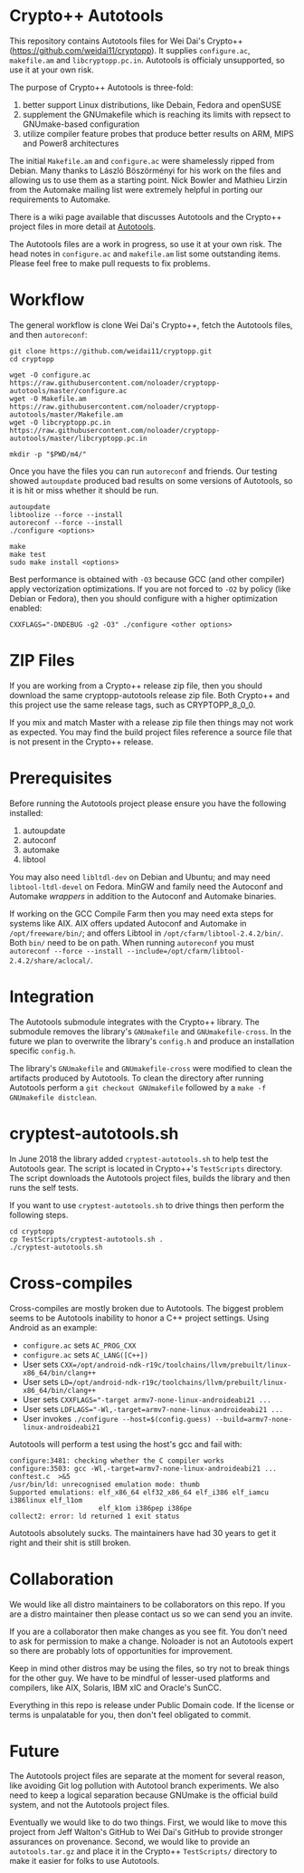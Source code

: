 # Crypto++ Autotools

This repository contains Autotools files for Wei Dai's Crypto++ (https://github.com/weidai11/cryptopp). It supplies `configure.ac`, `makefile.am` and `libcryptopp.pc.in`. Autotools is officialy unsupported, so use it at your own risk.

The purpose of Crypto++ Autotools is three-fold:

1. better support Linux distributions, like Debain, Fedora and openSUSE
2. supplement the GNUmakefile which is reaching its limits with repsect to GNUmake-based configuration
3. utilize compiler feature probes that produce better results on ARM, MIPS and Power8 architectures

The initial `Makefile.am` and `configure.ac` were shamelessly ripped from Debian. Many thanks to László Böszörményi for his work on the files and allowing us to use them as a starting point. Nick Bowler and Mathieu Lirzin from the Automake mailing list were extremely helpful in porting our requirements to Automake.

There is a wiki page available that discusses Autotools and the Crypto++ project files in more detail at [Autotools](https://www.cryptopp.com/wiki/Autotools).

The Autotools files are a work in progress, so use it at your own risk. The head notes in `configure.ac` and `makefile.am` list some outstanding items. Please feel free to make pull requests to fix problems.

# Workflow

The general workflow is clone Wei Dai's Crypto++, fetch the Autotools files, and then `autoreconf`:

    git clone https://github.com/weidai11/cryptopp.git
    cd cryptopp
    
	wget -O configure.ac https://raw.githubusercontent.com/noloader/cryptopp-autotools/master/configure.ac
	wget -O Makefile.am https://raw.githubusercontent.com/noloader/cryptopp-autotools/master/Makefile.am
	wget -O libcryptopp.pc.in https://raw.githubusercontent.com/noloader/cryptopp-autotools/master/libcryptopp.pc.in

    mkdir -p "$PWD/m4/"

Once you have the files you can run `autoreconf` and friends. Our testing showed `autoupdate` produced bad results on some versions of Autotools, so it is hit or miss whether it should be run.

    autoupdate
    libtoolize --force --install
    autoreconf --force --install
    ./configure <options>

    make
    make test
    sudo make install <options>

Best performance is obtained with `-O3` because GCC (and other compiler) apply vectorization optimizations. If you are not forced to `-O2` by policy (like Debian or Fedora), then you should configure with a higher optimization enabled:

    CXXFLAGS="-DNDEBUG -g2 -O3" ./configure <other options>

# ZIP Files

If you are working from a Crypto++ release zip file, then you should download the same cryptopp-autotools release zip file. Both Crypto++ and this project use the same release tags, such as CRYPTOPP_8_0_0.

If you mix and match Master with a release zip file then things may not work as expected. You may find the build project files reference a source file that is not present in the Crypto++ release.

# Prerequisites

Before running the Autotools project please ensure you have the following installed:

1. autoupdate
2. autoconf
3. automake
4. libtool

You may also need `libltdl-dev` on Debian and Ubuntu; and may need `libtool-ltdl-devel` on Fedora. MinGW and family need the Autoconf and Automake *wrappers* in addition to the Autoconf and Automake binaries.

If working on the GCC Compile Farm then you may need exta steps for systems like AIX. AIX offers updated Autoconf and Automake in `/opt/freeware/bin/`; and offers Libtool in `/opt/cfarm/libtool-2.4.2/bin/`. Both `bin/` need to be on path. When running `autoreconf` you must `autoreconf --force --install --include=/opt/cfarm/libtool-2.4.2/share/aclocal/`.

# Integration
The Autotools submodule integrates with the Crypto++ library. The submodule removes the library's `GNUmakefile` and `GNUmakefile-cross`. In the future we plan to overwrite the library's `config.h` and produce an installation specific `config.h`.

The library's `GNUmakefile` and `GNUmakefile-cross` were modified to clean the artifacts produced by Autotools. To clean the directory after running Autotools perform a `git checkout GNUmakefile` followed by a `make -f GNUmakefile distclean`.

# cryptest-autotools.sh
In June 2018 the library added `cryptest-autotools.sh` to help test the Autotools gear. The script is located in Crypto++'s `TestScripts` directory. The script downloads the Autotools project files, builds the library and then runs the self tests.

If you want to use `cryptest-autotools.sh` to drive things then perform the following steps.

    cd cryptopp
    cp TestScripts/cryptest-autotools.sh .
    ./cryptest-autotools.sh

# Cross-compiles

Cross-compiles are mostly broken due to Autotools. The biggest problem seems to be Autotools inability to honor a C++ project settings. Using Android as an example:

* `configure.ac` sets `AC_PROG_CXX`
* `configure.ac` sets `AC_LANG([C++])`
* User sets `CXX=/opt/android-ndk-r19c/toolchains/llvm/prebuilt/linux-x86_64/bin/clang++`
* User sets `LD=/opt/android-ndk-r19c/toolchains/llvm/prebuilt/linux-x86_64/bin/clang++`
* User sets `CXXFLAGS="-target armv7-none-linux-androideabi21 ...`
* User sets `LDFLAGS="-Wl,-target=armv7-none-linux-androideabi21 ...`
* User invokes `./configure --host=$(config.guess) --build=armv7-none-linux-androideabi21`

Autotools will perform a test using the host's gcc and fail with:

```
configure:3481: checking whether the C compiler works
configure:3503: gcc -Wl,-target=armv7-none-linux-androideabi21 ... conftest.c  >&5
/usr/bin/ld: unrecognised emulation mode: thumb
Supported emulations: elf_x86_64 elf32_x86_64 elf_i386 elf_iamcu i386linux elf_l1om
                      elf_k1om i386pep i386pe
collect2: error: ld returned 1 exit status
```

Autotools absolutely sucks. The maintainers have had 30 years to get it right and their shit is still broken.

# Collaboration
We would like all distro maintainers to be collaborators on this repo. If you are a distro maintainer then please contact us so we can send you an invite.

If you are a collaborator then make changes as you see fit. You don't need to ask for permission to make a change. Noloader is not an Autotools expert so there are probably lots of opportunities for improvement.

Keep in mind other distros may be using the files, so try not to break things for the other guy. We have to be mindful of lesser-used platforms and compilers, like AIX, Solaris, IBM xlC and Oracle's SunCC.

Everything in this repo is release under Public Domain code. If the license or terms is unpalatable for you, then don't feel obligated to commit.

# Future
The Autotools project files are separate at the moment for several reason, like avoiding Git log pollution with Autotool branch experiments. We also need to keep a logical separation because GNUmake is the official build system, and not the Autotools project files.

Eventually we would like to do two things. First, we would like to move this project from Jeff Walton's GitHub to Wei Dai's GitHub to provide stronger assurances on provenance. Second, we would like to provide an `autotools.tar.gz` and place it in the Crypto++ `TestScripts/` directory to make it easier for folks to use Autotools.
